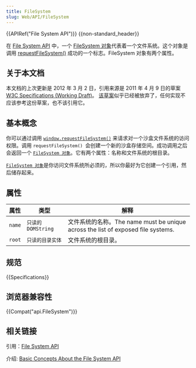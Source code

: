```yaml
---
title: FileSystem
slug: Web/API/FileSystem
---
```

{{APIRef("File System API")}} {{non-standard_header}}

在 [File System API](/en/DOM/File_API/File_System_API) 中，一个 [FileSystem 对象](/en/DOM/File_API/File_System_API/FileSystem)代表着一个文件系统。这个对象是调用 [requestFileSystem()](/zh-CN/docs/Web/API/LocalFileSystem#requestFileSystem) 成功的一个标志。FileSystem 对象有两个属性。

## 关于本文档

本文档的上次更新是 2012 年 3 月 2 日，引用来源是 2011 年 4 月 9 日的草案 [W3C Specifications (Working Draft)](http://www.w3.org/TR/2011/WD-file-system-api-20110419/)。
[该草案](http://www.w3.org/TR/file-system-api/)似乎已经被放弃了，任何实现不应该参考这份草案，也不该引用它。

## 基本概念

你可以通过调用 [`window.requestFileSystem()`](/zh-CN/docs/Web/API/LocalFileSystem#requestFileSystem) 来请求对一个沙盒文件系统的访问权限。调用 `requestFileSystem() `会创建一个新的沙盒存储空间。成功调用之后会返回一个 [`FileSystem 对象`](/en/DOM/File_API/File_System_API/FileSystem)。它有两个属性：名称和文件系统的根目录。

[`FileSystem 对象`](/en/DOM/File_API/File_System_API/FileSystem)是你访问文件系统所必须的，所以你最好为它创建一个引用，然后储存起来。

## 属性

| 属性   | 类型               | 解释                                                                             |
| ------ | ------------------ | -------------------------------------------------------------------------------- |
| `name` | `只读的 DOMString` | 文件系统的名称。The name must be unique across the list of exposed file systems. |
| `root` | `只读的目录实体`   | 文件系统的根目录。                                                               |

## 规范

{{Specifications}}

## 浏览器兼容性

{{Compat("api.FileSystem")}}

## 相关链接

引用：[File System API](/en/DOM/File_API/File_System_API)

介绍: [Basic Concepts About the File System API](/en/DOM/File_APIs/Filesystem/Basic_Concepts_About_the_Filesystem_API)
